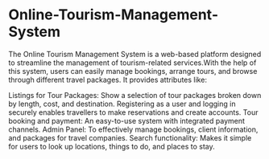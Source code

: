 # Online-Tourism-Management-System 


The Online Tourism Management System is a web-based platform designed to streamline the management of tourism-related services.With the help of this system, users can easily manage bookings, arrange tours, and browse through different travel packages. It provides attributes like:

Listings for Tour Packages: Show a selection of tour packages broken down by length, cost, and destination.
Registering as a user and logging in securely enables travellers to make reservations and create accounts.
Tour booking and payment: An easy-to-use system with integrated payment channels.
Admin Panel: To effectively manage bookings, client information, and packages for travel companies.
Search functionality: Makes it simple for users to look up locations, things to do, and places to stay.


